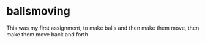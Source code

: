 # ballsmoving
This was my first assignment, to make balls and then make them move, then make them move back and forth
